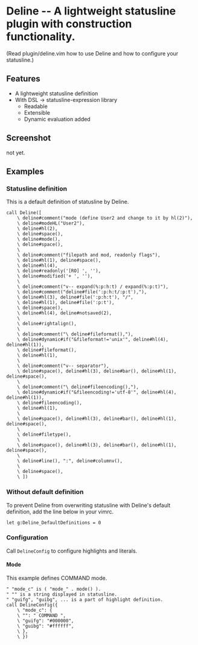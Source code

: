 # Deline -- A lightweight statusline plugin with construction functionality.

(Read plugin/deline.vim how to use Deline and how to configure your statusline.)

## Features

* A lightweight statusline definition
* With DSL -> statusline-expression library
  * Readable
  * Extensible
  * Dynamic evaluation added

## Screenshot

not yet.

## Examples

### Statusline definition

This is a default definition of statusline by Deline.

```vim
call Deline([
    \ deline#comment("mode (define User2 and change to it by hl(2)"),
    \ deline#modeHL("User2"),
    \ deline#hl(2),
    \ deline#space(),
    \ deline#mode(),
    \ deline#space(),
    \ 
    \ deline#comment("filepath and mod, readonly flags"),
    \ deline#hl(1), deline#space(),
    \ deline#hl(4),
    \ deline#readonly('[RO] ', ''),
    \ deline#modified('+ ', ''),
    \
    \ deline#comment("v-- expand(%:p:h:t) / expand(%:p:t)"),
    \ deline#comment("deline#file(':p:h:t/:p:t'),"),
    \ deline#hl(3), deline#file(':p:h:t'), "/",
    \ deline#hl(1), deline#file(':p:t'),
    \ deline#space(),
    \ deline#hl(4), deline#notsaved(2),
    \
    \ deline#rightalign(),
    \
    \ deline#comment("\ deline#fileformat(),"),
    \ deline#dynamic#if("&fileformat!='unix'", deline#hl(4), deline#hl(1)),
    \ deline#fileformat(),
    \ deline#hl(1),
    \
    \ deline#comment("v-- separator"),
    \ deline#space(), deline#hl(3), deline#bar(), deline#hl(1), deline#space(),
    \
    \ deline#comment("\ deline#fileencoding(),"),
    \ deline#dynamic#if("&fileencoding!='utf-8'", deline#hl(4), deline#hl(1)),
    \ deline#fileencoding(),
    \ deline#hl(1),
    \
    \ deline#space(), deline#hl(3), deline#bar(), deline#hl(1), deline#space(),
    \
    \ deline#filetype(),
    \
    \ deline#space(), deline#hl(3), deline#bar(), deline#hl(1), deline#space(),
    \
    \ deline#line(), ":", deline#columnv(),
    \
    \ deline#space(),
    \ ])
```

### Without default definition

To prevent Deline from overwriting statusline with Deline's default definition, add the line below in your vimrc.

```vim
let g:Deline_DefaultDefinitions = 0
```

### Configuration

Call `DelineConfig`  to configure highlights and literals.

#### Mode

This example defines COMMAND mode.

```vim
" "mode_c" is ( "mode_" . mode() ).
" "" is a string displayed in statusline.
" "guifg", "guibg", ... is a part of highlight definition.
call DelineConfig({
    \ "mode_c": {
    \ "": " COMMAND ",
    \ "guifg": "#000000",
    \ "guibg": "#ffffff",
    \ },
    \ })

```

